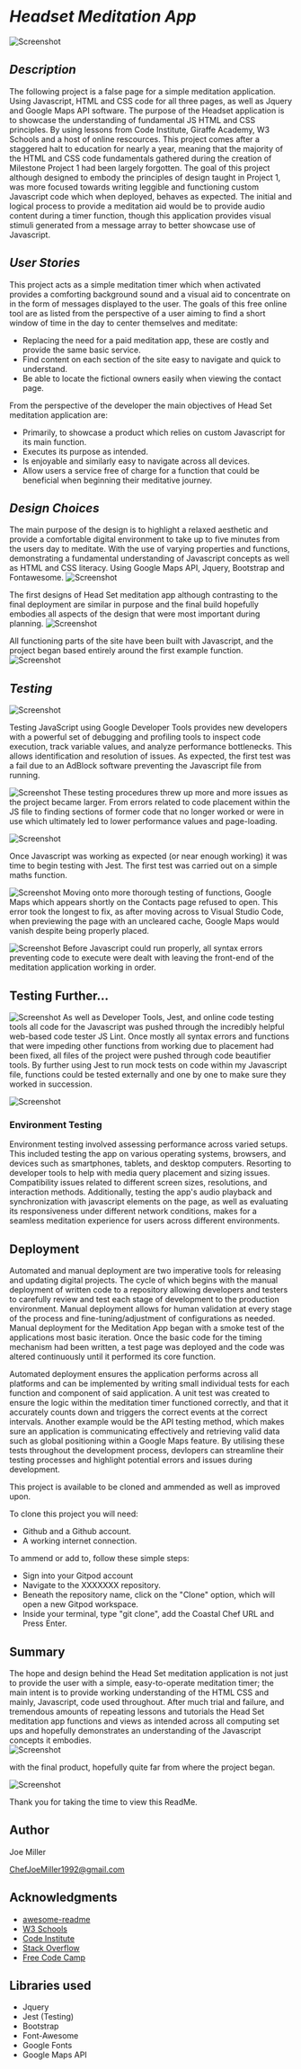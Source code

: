 
# *Headset Meditation App*

![Screenshot](Head-Space-title.png)



## *Description*
The following project is a false page for a simple meditation application. 
Using Javascript, HTML and CSS code for all three pages, as well as Jquery and Google Maps API software. 
The purpose of the Headset application is to showcase the understanding of fundamental JS HTML and CSS principles.
By using lessons from Code Institute, Giraffe Academy, W3 Schools and a host of online rescources. 
This project comes after a staggered halt to education for nearly a year, meaning that the majority of the HTML and CSS code 
fundamentals gathered during the creation of Milestone Project 1 had been largely forgotten. The goal of this project although
designed to embody the principles of design taught in Project 1, was more focused towards writing leggible and functioning custom Javascript code which when deployed, behaves as expected. The initial and logical process to provide a meditation aid would be to provide audio content during a timer function, though this application provides visual stimuli generated from a message array to better showcase use of Javascript.

## *User Stories*
This project acts as a simple meditation timer which when activated provides a comforting background sound and a visual aid
to concentrate on in the form of messages displayed to the user. The goals of this free online tool are as listed from the 
perspective of a user aiming to find a short window of time in the day to center themselves and meditate:
* Replacing the need for a paid meditation app, these are costly and provide the same basic service.
* Find content on each section of the site easy to navigate and quick to understand.
* Be able to locate the fictional owners easily when viewing the contact page.

From the perspective of the developer the main objectives of Head Set meditation application are:
* Primarily, to showcase a product which relies on custom Javascript for its main function. 
* Executes its purpose as intended. 
* Is enjoyable and similarly easy to navigate across all devices.
* Allow users a service free of charge for a function that could be beneficial when beginning their       meditative journey.

## *Design Choices*
The main purpose of the design is to highlight a relaxed aesthetic and provide a comfortable digital environment 
to take up to five minutes from the users day to meditate. With the use of varying properties and functions, demonstrating
a fundamental understanding of Javascript concepts as well as HTML and CSS literacy. Using Google Maps API, Jquery, Bootstrap and Fontawesome.
![Screenshot](timer-screenshot.png)

The first designs of Head Set meditation app although contrasting to the final deployment are similar in purpose and the final build hopefully embodies all aspects of the design that were most important during planning. 
![Screenshot](first-wire-frame.png)

All functioning parts of the site have been built with Javascript, and the project began based entirely around the first example function.
![Screenshot](first-function.png)

## *Testing*

![Screenshot](first-test.png)

Testing JavaScript using Google Developer Tools provides new developers with a powerful set of debugging and profiling tools to inspect code execution, track variable values, and analyze performance bottlenecks. This allows identification and resolution of issues. As expected, the first test was a fail due to an AdBlock software preventing the Javascript file from running.

![Screenshot](lighthouse-fail.png)
These testing procedures threw up more and more issues as the project became larger. From errors related to code placement within the JS file to finding sections of former code that no longer worked or were in use which ultimately led to lower performance values and page-loading.

![Screenshot](NPM-testing.png)

Once Javascript was working as expected (or near enough working) it was time to begin testing with Jest. The first test was carried out on a simple maths function. 

![Screenshot](gmaps-java-error.png)
Moving onto more thorough testing of functions, Google Maps which appears shortly on the Contacts page refused to open. This error took the longest to fix, as after moving across to Visual Studio Code, when previewing the page with an uncleared cache, Google Maps would vanish despite being properly placed. 

![Screenshot](jest-java-error.png)
Before Javascript could run properly, all syntax errors preventing code to execute were dealt with leaving the front-end of the meditation application working in order. 

## Testing Further...

![Screenshot](js-lint-screenshot.png)
As well as Developer Tools, Jest, and online code testing tools all code for the Javascript was pushed through the incredibly helpful web-based code tester JS Lint. Once mostly all syntax errors and functions that were impeding other functions from working due to placement had been fixed, all files of the project were pushed through code beautifier tools. By further using Jest to run mock tests on code within my Javascript file, functions could be tested externally and one by one to make sure they worked in succession. 

![Screenshot](mock-tests.png)

### Environment Testing 
Environment testing involved assessing performance across varied  setups. This included testing the app on various operating systems, browsers, and devices such as smartphones, tablets, and desktop computers. Resorting to developer tools to help with media query placement and sizing issues. Compatibility issues related to different screen sizes, resolutions, and interaction methods. Additionally, testing the app's audio playback and synchronization with javascript elements on the page, as well as evaluating its responsiveness under different network conditions, makes for a seamless meditation experience for users across different environments.

## Deployment 

Automated and manual deployment are two imperative tools for releasing and updating digital projects. The cycle of which begins with the manual deployment of written code to a repository allowing developers and testers to carefully review and test each stage of development to the production environment. Manual deployment allows for human validation at every stage of the process and fine-tuning/adjustment of configurations as needed. Manual deployment for the Meditation App began with a smoke test of the applications most basic iteration. Once the basic code for the timing mechanism had been written, a test page was deployed and the code was altered continuously until it performed its core function.

Automated deployment ensures the application performs across all platforms and can be implemented by writing small individual tests for each function and component of said application. A unit test was created to ensure the logic within the meditation timer functioned correctly, and that it accurately counts down and triggers the correct events at the correct intervals. Another example would be the API testing method, which makes sure an application is communicating effectively and retrieving valid data such as global positioning within a Google Maps feature. By utilising these tests throughout the development process, devlopers can streamline their testing processes and highlight potential errors and issues during development. 

This project is available to be cloned and ammended as well as improved upon.

To clone this project you will need:

* Github and a Github account.
* A working internet connection.

To ammend or add to, follow these simple steps:

* Sign into your Gitpod account
* Navigate to the XXXXXXX repository.
* Beneath the repository name, click on the "Clone" option, which will open a new Gitpod workspace.
* Inside your terminal, type "git clone", add the Coastal Chef URL and Press Enter.
 
## Summary

The hope and design behind the Head Set meditation application is not just to provide the user with a simple, easy-to-operate meditation timer; the main intent is to provide working understanding of the HTML CSS and mainly, Javascript, code used throughout. After much trial and failure, and tremendous amounts of repeating lessons and tutorials the Head Set meditation app functions and views as intended across all computing set ups and hopefully demonstrates an understanding of the Javascript concepts it embodies.  
![Screenshot](-timer-function.png)

with the final product, hopefully quite far from where the project began. 

![Screenshot](final-screenshot.png)

Thank you for taking the time to view this ReadMe.

## Author


Joe Miller  

ChefJoeMiller1992@gmail.com

## Acknowledgments

* [awesome-readme](https://github.com/matiassingers/awesome-readme)
* [W3 Schools](https://www.w3schools.com/css)
* [Code Institute](https://learn.codeinstitute.net/)
* [Stack Overflow](https://stackoverflow.com/questions)
* [Free Code Camp](https://www.freecodecamp.org/)

## Libraries used
* Jquery
* Jest (Testing) 
* Bootstrap
* Font-Awesome
* Google Fonts
* Google Maps API